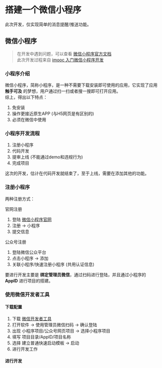 # 搭建一个微信小程序 #
此次开发，仅实现简单的消息提醒/推送功能。

## 微信小程序 ##
> 在开发中遇到问题，可以查看 [微信小程序官方文档](https://developers.weixin.qq.com/miniprogram/dev/index.html)  
> 此次开发过程来自 [imooc 入门微信小程序开发](https://www.imooc.com/learn/974)

### 小程序介绍 ###
微信小程序，简称小程序，是一种不需要下载安装即可使用的应用，它实现了应用 **触手可及** 的梦想，用户通过扫一扫或者搜一搜即可打开应用。  
综上，得出以下特点：
1. 免安装
2. 操作更接近原生APP (与H5网页是有区别的)
3. 必须在微信中使用

### 小程序开发流程 ###
1. 注册小程序
2. 代码开发
3. 提审上线 (不能通过demo和违规行为)
4. 完成项目

这次的开发，估计在代码开发就结束了，至于上线，需要在添加其他的功能。

### 注册小程序 ###
两种注册方式：

官网注册
1. 登陆 [微信小程序官网](https://mp.weixin.qq.com/)
2. 注册 -> 小程序
3. 提交信息

公众号注册
1. 登陆微信公众平台
2. 点击小程序 -> 添加
3. 关联小程序/快速注册小程序 (共用认证信息)

要进行开发主要是 **绑定管理员微信**，通过扫码进行登陆，并且通过小程序的 **AppID** 进行项目的搭建。

### 使用微信开发者工具 ###

#### 下载配置 ####
1. 下载 [微信开发者工具](https://developers.weixin.qq.com/miniprogram/dev/devtools/download.html)
2. 打开软件 -> 使用管理员微信扫码 -> 确认登陆
3. 出现 小程序项目/公众号网页项目 -> 选择小程序项目
4. 填写 项目目录/AppID/项目名称
5. 选择 建立普通快速启动模板 -> 启动
6. 进行开发工作

#### 进行开发 ####